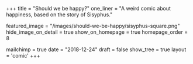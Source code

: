 +++
title = "Should we be happy?"
one_liner = "A weird comic about happiness, based on the story of Sisyphus."

featured_image = "/images/should-we-be-happy/sisyphus-square.png"
hide_image_on_detail = true
show_on_homepage = true
homepage_order = 8

mailchimp = true
date = "2018-12-24"
draft = false
show_tree = true
layout = 'comic'
+++
